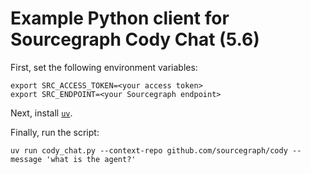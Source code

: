 # Example Python client for Sourcegraph Cody Chat (5.6)

First, set the following environment variables:

```
export SRC_ACCESS_TOKEN=<your access token>
export SRC_ENDPOINT=<your Sourcegraph endpoint>
```

Next, install [`uv`](https://pypi.org/project/uv/).

Finally, run the script:

```
uv run cody_chat.py --context-repo github.com/sourcegraph/cody --message 'what is the agent?'
```
